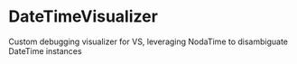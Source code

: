 # DateTimeVisualizer
Custom debugging visualizer for VS, leveraging NodaTime to disambiguate DateTime instances
